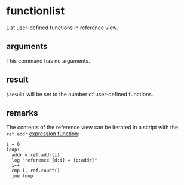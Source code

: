 # functionlist

List user-defined functions in reference view.

## arguments

This command has no arguments.

## result

`$result` will be set to the number of user-defined functions.

## remarks

The contents of the reference view can be iterated in a script with the `ref.addr` [expression function](../../introduction/Expression-functions.md):

```
i = 0
loop:
  addr = ref.addr(i)
  log "reference {d:i} = {p:addr}"
  i++
  cmp i, ref.count()
  jne loop
```